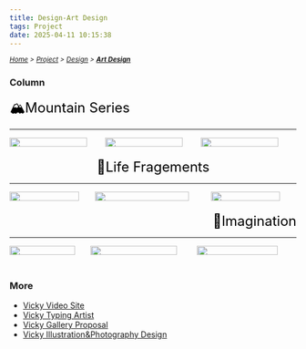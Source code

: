 ```yaml
---
title: Design-Art Design
tags: Project
date: 2025-04-11 10:15:38
---
```


<style>
    .menu-item {
        display: inline-block; /* Ensure elements are horizontally aligned */
        margin-right: 20px;
        position: relative;
        padding: 5px;
        color: grey;
        text-decoration: none;
        font-size: 90%; /* Reduce font size */
    }
    .menu-item:hover {
        font-weight: bold;
        color: grey !important;
    }
    .menu-item::before {
        content: counter(item) " ";
        counter-increment: item;
        border: 1px solid black;
        background-color: transparent;
        border-radius: 50%;
        width: 20px;
        height: 20px;
        display: inline-block;
        text-align: center;
        line-height: 20px;
        margin-right: 1px;
        color: grey;
    }
    .menu-list {
        list-style: none; 
        counter-reset: item;
        padding: 0; /* Remove default padding */
    }
    .menu-list div {
        white-space: nowrap; /* Prevent wrapping of list items */
    }
  a:hover {
    font-weight: bold;
    font-size: 28px;
  }

  img:hover {
    animation: shake 2s;
    animation-iteration-count: infinite;
  }

  @keyframes shake {
    0% { transform: translate(1px, 1px) rotate(0deg); }
    10% { transform: translate(-1px, -2px) rotate(-1deg); }
    20% { transform: translate(-3px, 0px) rotate(1deg); }
    30% { transform: translate(3px, 2px) rotate(0deg); }
    40% { transform: translate(1px, -1px) rotate(1deg); }
    50% { transform: translate(-1px, 2px) rotate(-1deg); }
    60% { transform: translate(-3px, 1px) rotate(0deg); }
    70% { transform: translate(3px, 1px) rotate(-1deg); }
    80% { transform: translate(-1px, -1px) rotate(1deg); }
    90% { transform: translate(1px, 2px) rotate(0deg); }
    100% { transform: translate(1px, -2px) rotate(-1deg); }
  }
</style>

*<small>[Home](/About/index.html) > [Project](/tags/Project/index.html) > [Design](/2025/04/11/Project/Design/Design/index.html) > **[Art Design](/2025/04/11/Project/Design/Art-Design/index.html)</small>***


### Column
<!-- 标题和跳转链接 -->
<div style="text-align: left; margin-bottom: 10px;">
  <a href="https://vicky-gallery-site.vercel.app/article/Outdoor" style="text-decoration: none; font-size: 24px; color: black;"id="sql-section">
    🏔️Mountain Series
  </a>
</div>


---

<!-- 图片布局 -->
<div style="display: flex;">
  <!-- 左侧的大图片 -->
  <div style="flex: 33.33%;">
    <img src="https://s2.loli.net/2024/01/05/IGxiqLBErlAoJuU.jpg" style="width: 90%;">
  </div>

  <!-- 右侧的两张小图片 -->
  <div style="flex: 33.33%;">
    <img src="https://s2.loli.net/2024/01/05/T6Kx8BMSkv5Qabl.jpg" style="width: 90%;">
  </div>
  <div style="flex: 33.33%;">
    <img src="https://s2.loli.net/2024/01/05/nByzCXDAIpTjbs8.jpg" style="width: 90%;">
  </div>
</div>

<br>

<!-- 标题和跳转链接 -->
<div style="text-align: center; margin-bottom: 10px;">
  <a href="https://vicky-gallery-site.vercel.app/article/Daily" style="text-decoration: none; font-size: 24px; color: black;">
    👣Life Fragements
  </a>
</div>

---

<!-- 图片布局 -->
<div style="display: flex;">
  <!-- 左侧的大图片 -->
  <div style="flex: 33.33%;">
    <img src="https://s2.loli.net/2024/01/05/7X4Y6fCkMsOVKhy.jpg" style="width: 90%;">
  </div>

  <!-- 右侧的两张小图片 -->
  <div style="flex: 45%;">
    <img src="https://s2.loli.net/2024/01/05/BL2pIntzfwHohcg.jpg" style="width: 90%;">
  </div>
  <div style="flex: 33.33%;">
    <img src="https://s2.loli.net/2024/01/05/uapKDQCOFkz17cm.jpg" style="width: 90%;">
  </div>
</div>

<br>

<!-- 标题和跳转链接 -->
<div style="text-align: right; margin-bottom: 10px;">
  <a href="https://vicky-gallery-site.vercel.app/article/Emoticon-pack" style="text-decoration: none; font-size: 24px; color: black;">
    🎨Imagination
  </a>
</div>

---

<!-- 图片布局 -->
<div style="display: flex;">
  <!-- 左侧的大图片 -->
  <div style="flex: 33.33%;">
    <img src="https://s2.loli.net/2024/01/05/o2aif9TLqM1dvtY.png" style="width: 90%;">
  </div>

  <!-- 右侧的两张小图片 -->
  <div style="flex: 44%;">
    <img src="https://s2.loli.net/2024/01/05/kuEBZDMd8rcX42W.jpg" style="width: 90%;">
  </div>
  <div style="flex: 41%;">
    <img src="https://s2.loli.net/2024/01/05/gVeZsJvi7OLUMoq.png" style="width: 90%;">
  </div>
</div>

<br>

### More
- [Vicky Video Site](https://vicky-youtube-video.netlify.app)
- [Vicky Typing Artist](https://jekyll-typing-artist.vercel.app/)
- [Vicky Gallery Proposal](/pdf/Baolong-Art-Curation-Proposal.pdf)
- [Vicky Illustration&Photography Design](https://vicky-gallery-site.vercel.app/)
